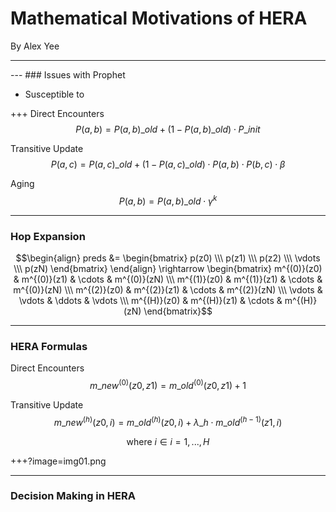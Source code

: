 # Mathematical Motivations of HERA

By Alex Yee

---
<canvas data-chart="radar">
<!-- 
{
 "data": {
  "labels": ["Delay", "Replicas", "Delivery Ratio"],
  "datasets": [
   {
    "data":[65,59,80,81,56,55,40],
    "label":"Prophet","backgroundColor":"rgba(20,220,220,.8)"
   },
   {
    "data":[1,19,98,45,77,12,55],
    "label":"Epidemic","backgroundColor":"rgba(30,219,20,.8)"
   },
   {
    "data":[28,48,40,19,86,27,90],
    "label":"Direct Delivery","backgroundColor":"rgba(220,120,120,.8)"
   }
  ]
 }, 
 "options": { "responsive": "true" }
}
-->
</canvas>
---
### Issues with Prophet

 - Susceptible to 

+++
Direct Encounters
$$P(a,b) = P(a,b)\_{old} + \left(1 - P(a,b)\_{old}\right) \cdot
    P\_{init}$$

Transitive Update
$$P(a,c) = P(a,c)\_{old} + \left(1 - P(a,c)\_{old}\right)\cdot
    P(a,b)\cdot P(b,c) \cdot \beta$$

Aging
$$P(a,b) = P(a,b)\_{old} \cdot \gamma^{k}$$

---
### Hop Expansion

$$\begin{align} 
    preds &= \begin{bmatrix}
    p(z0) \\\
    p(z1) \\\
    p(z2) \\\
    \vdots \\\
    p(zN) 
    \end{bmatrix}
\end{align} \rightarrow 
\begin{bmatrix}
    m^{(0)}(z0) & m^{(0)}(z1) & \cdots & m^{(0)}(zN) \\\
    m^{(1)}(z0) & m^{(1)}(z1) & \cdots & m^{(0)}(zN) \\\
    m^{(2)}(z0) & m^{(2)}(z1) & \cdots & m^{(2)}(zN) \\\
    \vdots & \vdots & \ddots & \vdots \\\
    m^{(H)}(z0) & m^{(H)}(z1) & \cdots & m^{(H)}(zN)
\end{bmatrix}$$

---
### HERA Formulas

Direct Encounters
$$m\_{new}^{(0)}(z0,z1) = m\_{old}^{(0)}(z0,z1) + 1$$

Transitive Update
$$m\_{new}^{(h)}(z0, i) = m\_{old}^{(h)}(z0,i) + \lambda\_h \cdot
    m\_{old}^{(h-1)}(z1,i)$$

$$\text{where } i \in i=1,...,H$$

+++?image=img01.png
<!-- .slide: data-background-transition="none" -->

---
### Decision Making in HERA


